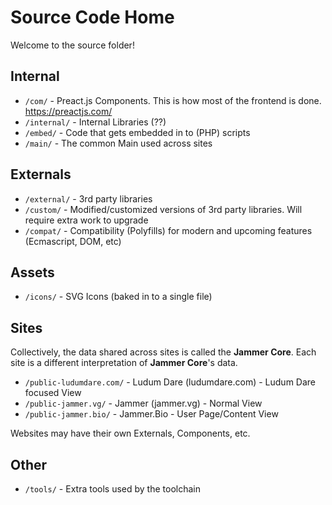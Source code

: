 # Source Code Home

Welcome to the source folder!

## Internal

* `/com/` - Preact.js Components. This is how most of the frontend is done. https://preactjs.com/
* `/internal/` - Internal Libraries (??)
* `/embed/` - Code that gets embedded in to (PHP) scripts
* `/main/` - The common Main used across sites

## Externals

* `/external/` - 3rd party libraries
* `/custom/` - Modified/customized versions of 3rd party libraries. Will require extra work to upgrade
* `/compat/` - Compatibility (Polyfills) for modern and upcoming features (Ecmascript, DOM, etc)

## Assets

* `/icons/` - SVG Icons (baked in to a single file)

## Sites
Collectively, the data shared across sites is called the **Jammer Core**. Each site is a different interpretation of **Jammer Core**'s data.

* `/public-ludumdare.com/` - Ludum Dare (ludumdare.com) - Ludum Dare focused View
* `/public-jammer.vg/` - Jammer (jammer.vg) - Normal View
* `/public-jammer.bio/` - Jammer.Bio - User Page/Content View

Websites may have their own Externals, Components, etc.

## Other
* `/tools/` - Extra tools used by the toolchain

